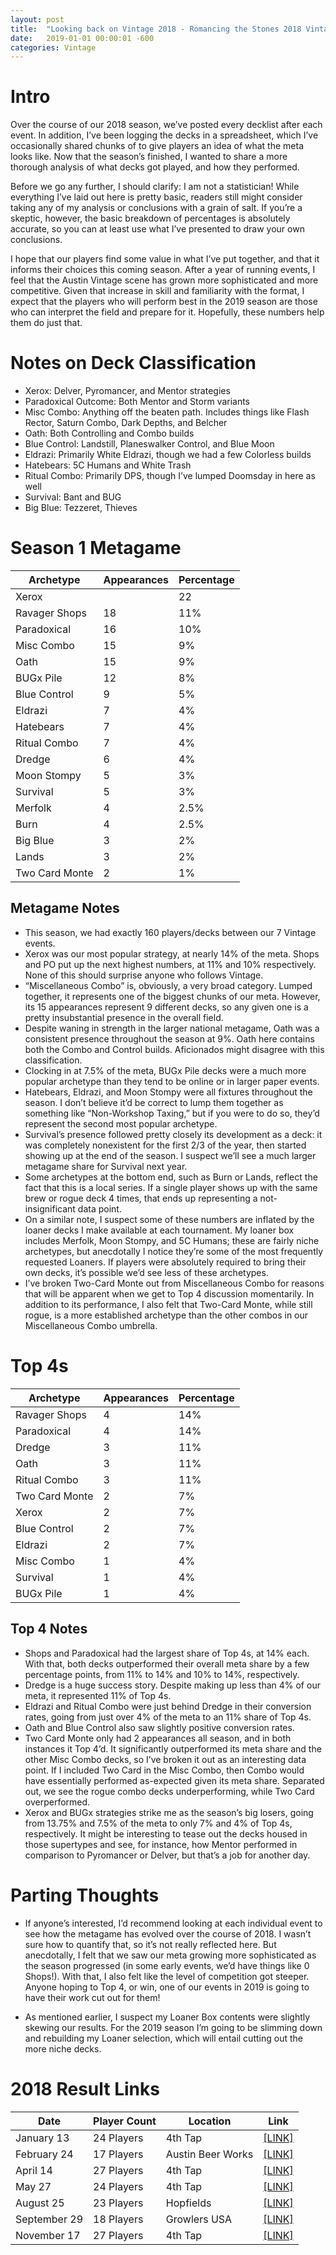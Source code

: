```yaml
---
layout: post
title:  "Looking back on Vintage 2018 - Romancing the Stones 2018 Vintage Metagame Report"
date:   2019-01-01 00:00:01 -600
categories: Vintage
---
```



# Intro

Over the course of our 2018 season, we’ve posted every decklist after each event. In addition, I’ve been logging the decks in a spreadsheet, which I’ve occasionally shared chunks of to give players an idea of what the meta looks like. Now that the season’s finished, I wanted to share a more thorough analysis of what decks got played, and how they performed. 

Before we go any further, I should clarify: I am not a statistician! While everything I’ve laid out here is pretty basic, readers still might consider taking any of my analysis or conclusions with a grain of salt. If you’re a skeptic, however, the basic breakdown of percentages is absolutely accurate, so you can at least use what I’ve presented to draw your own conclusions.  

I hope that our players find some value in what I’ve put together, and that it informs their choices this coming season. After a year of running events, I feel that the Austin Vintage scene has grown more sophisticated and more competitive. Given that increase in skill and familiarity with the format, I expect that the players who will perform best in the 2019 season are those who can interpret the field and prepare for it. Hopefully, these numbers help them do just that. 

# Notes on Deck Classification

* Xerox: Delver, Pyromancer, and Mentor strategies
* Paradoxical Outcome: Both  Mentor and Storm variants
* Misc Combo: Anything off the beaten path. Includes things like Flash Rector, Saturn Combo, Dark Depths, and Belcher
* Oath: Both Controlling and Combo builds
* Blue Control: Landstill, Planeswalker Control, and Blue Moon
* Eldrazi: Primarily White Eldrazi, though we had a few Colorless builds
* Hatebears: 5C Humans and White Trash
* Ritual Combo: Primarily DPS, though I’ve lumped Doomsday in here as well
* Survival: Bant and BUG
* Big Blue: Tezzeret, Thieves

# Season 1 Metagame

| Archetype | Appearances | Percentage |
|-|-|-|
| Xerox | | 22 | 13% |
| Ravager Shops | 18 | 11% |
| Paradoxical | 16 | 10% |
| Misc Combo | 15 | 9% |
| Oath | 15 | 9% |
| BUGx Pile | 12 | 8% |
| Blue Control | 9 | 5% |
| Eldrazi | 7 | 4% |
| Hatebears | 7 | 4% |
| Ritual Combo | 7 | 4% |
| Dredge | 6 | 4% |
| Moon Stompy | 5 | 3% |
| Survival | 5 | 3% |
| Merfolk | 4 | 2.5% |
| Burn | 4 | 2.5% |
| Big Blue | 3 | 2% |
| Lands | 3 | 2% |
| Two Card Monte | 2 | 1% |


##  Metagame Notes

* This season, we had exactly 160 players/decks between our 7 Vintage events. 
* Xerox was our most popular strategy, at nearly 14% of the meta. Shops and PO put up the next highest numbers, at 11% and 10% respectively. None of this should surprise anyone who follows Vintage. 
* “Miscellaneous Combo” is, obviously, a very broad category. Lumped together, it represents one of the biggest chunks of our meta. However, its 15 appearances represent 9 different decks, so any given one is a pretty insubstantial presence in the overall field.
* Despite waning in strength in the larger national metagame, Oath was a consistent presence throughout the season at 9%. Oath here contains both the Combo and Control builds. Aficionados might disagree with this classification.
* Clocking in at 7.5% of the meta, BUGx Pile decks were a much more popular archetype than they tend to be online or in larger paper events.  
* Hatebears, Eldrazi, and Moon Stompy were all fixtures throughout the season. I don’t believe it’d be correct to lump them together as something like “Non-Workshop Taxing,” but if you were to do so, they’d represent the second most popular archetype. 
* Survival’s presence followed pretty closely its development as a deck: it was completely nonexistent for the first 2/3 of the year, then started showing up at the end of the season. I suspect we’ll see a much larger metagame share for Survival next year. 
* Some archetypes at the bottom end, such as Burn or Lands, reflect the fact that this is a local series. If a single player shows up with the same brew or rogue deck 4 times, that ends up representing a not-insignificant data point. 
* On a similar note, I suspect some of these numbers are inflated by the loaner decks I make available at each tournament. My loaner box includes Merfolk, Moon Stompy, and 5C Humans; these are fairly niche archetypes, but anecdotally I notice they’re some of the most frequently requested Loaners. If players were absolutely required to bring their own decks, it’s possible we’d see less of these archetypes. 
* I’ve broken Two-Card Monte out from Miscellaneous Combo for reasons that will be apparent when we get to Top 4 discussion momentarily. In addition to its performance, I also felt that Two-Card Monte, while still rogue, is a more established archetype than the other combos in our Miscellaneous Combo umbrella. 

# Top 4s

| Archetype | Appearances | Percentage |
|-|-|-|
| Ravager Shops | 4 | 14% |
| Paradoxical | 4 | 14% |
| Dredge | 3 | 11% |
| Oath | 3 | 11% |
| Ritual Combo | 3 | 11% |
| Two Card Monte | 2 | 7% |
| Xerox | 2 | 7% |
| Blue Control | 2 | 7% |
| Eldrazi | 2 | 7% |
| Misc Combo  | 1 | 4% |
| Survival | 1 | 4% |
| BUGx Pile | 1 | 4% |

##  Top 4 Notes

* Shops and Paradoxical had the largest share of Top 4s, at 14% each. With that, both decks outperformed their overall meta share by a few percentage points, from 11% to 14% and 10% to 14%, respectively. 
* Dredge is a huge success story. Despite making up less than 4% of our meta, it represented 11% of Top 4s.
* Eldrazi and Ritual Combo were just behind Dredge in their conversion rates, going from just over 4% of the meta to an 11% share of Top 4s. 
* Oath and Blue Control also saw slightly positive conversion rates. 
* Two Card Monte only had 2 appearances all season, and in both instances it Top 4’d. It significantly outperformed its meta share and the other Misc Combo decks, so I’ve broken it out as an interesting data point. If I included Two Card in the Misc Combo, then Combo would have essentially performed as-expected given its meta share. Separated out, we see the rogue combo decks underperforming, while Two Card overperformed. 
* Xerox and BUGx strategies strike me as the season’s big losers, going from 13.75% and 7.5% of the meta to only 7% and 4% of Top 4s, respectively. It might be interesting to tease out the decks housed in those supertypes and see, for instance, how Mentor performed in comparison to Pyromancer or Delver, but that’s a job for another day. 

# Parting Thoughts

* If anyone’s interested, I’d recommend looking at each individual event to see how the metagame has evolved over the course of 2018. I wasn’t sure how to quantify that, so it’s not really reflected here. But anecdotally, I felt that we saw our meta growing more sophisticated as the season progressed (in some early events, we’d have things like 0 Shops!). With that, I also felt like the level of competition got steeper. Anyone hoping to Top 4, or win, one of our events in 2019 is going to have their work cut out for them!
-	As mentioned earlier, I suspect my Loaner Box contents were slightly skewing our results. For the 2019 season I’m going to be slimming down and rebuilding my Loaner selection, which will entail cutting out the more niche decks. 

# 2018 Result Links

| Date | Player Count | Location | Link |
|-|-|-|-|
| January 13 | 24 Players | 4th Tap | [[LINK]](https://lonestarlhurgoyfs.com/2018-01-15-13-January-2018-Results/) |
| February 24 | 17 Players | Austin Beer Works| [[LINK]](https://lonestarlhurgoyfs.com/2018-02-27-24-February-2018-Results/) |
| April 14 | 27 Players | 4th Tap| [[LINK]](https://lonestarlhurgoyfs.com/2018-04-17-14-April-2018-Results/) |
| May 27 | 24 Players | 4th Tap| [[LINK]](https://lonestarlhurgoyfs.com/2018-05-31-27-May-2018-Results/) |
| August 25 | 23 Players | Hopfields| [[LINK]](https://lonestarlhurgoyfs.com/2018-09-05-25-August-2018-Results/) |
|September 29 | 18 Players | Growlers USA | [[LINK]](https://lonestarlhurgoyfs.com/2018-10-02-29-September-2018-Results/) |
| November 17 | 27 Players | 4th Tap| [[LINK]](https://lonestarlhurgoyfs.com/2018-11-19-17-November-2018-Results/) |
